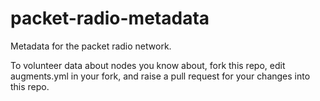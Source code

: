 # packet-radio-metadata
Metadata for the packet radio network.

To volunteer data about nodes you know about, fork this repo, edit augments.yml in your fork, and raise a pull request for your changes into this repo.
